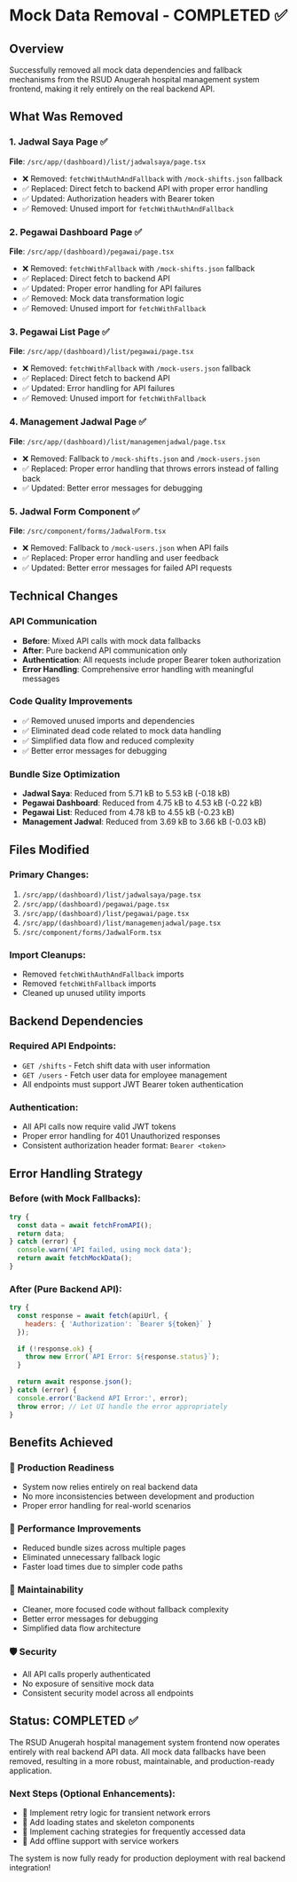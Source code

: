 # Mock Data Removal - COMPLETED ✅

## Overview
Successfully removed all mock data dependencies and fallback mechanisms from the RSUD Anugerah hospital management system frontend, making it rely entirely on the real backend API.

## What Was Removed

### 1. Jadwal Saya Page ✅
**File**: `/src/app/(dashboard)/list/jadwalsaya/page.tsx`
- ❌ Removed: `fetchWithAuthAndFallback` with `/mock-shifts.json` fallback
- ✅ Replaced: Direct fetch to backend API with proper error handling
- ✅ Updated: Authorization headers with Bearer token
- ✅ Removed: Unused import for `fetchWithAuthAndFallback`

### 2. Pegawai Dashboard Page ✅
**File**: `/src/app/(dashboard)/pegawai/page.tsx`
- ❌ Removed: `fetchWithFallback` with `/mock-shifts.json` fallback
- ✅ Replaced: Direct fetch to backend API
- ✅ Updated: Proper error handling for API failures
- ✅ Removed: Mock data transformation logic
- ✅ Removed: Unused import for `fetchWithFallback`

### 3. Pegawai List Page ✅
**File**: `/src/app/(dashboard)/list/pegawai/page.tsx`
- ❌ Removed: `fetchWithFallback` with `/mock-users.json` fallback
- ✅ Replaced: Direct fetch to backend API
- ✅ Updated: Error handling for API failures
- ✅ Removed: Unused import for `fetchWithFallback`

### 4. Management Jadwal Page ✅
**File**: `/src/app/(dashboard)/list/managemenjadwal/page.tsx`
- ❌ Removed: Fallback to `/mock-shifts.json` and `/mock-users.json`
- ✅ Replaced: Proper error handling that throws errors instead of falling back
- ✅ Updated: Better error messages for debugging

### 5. Jadwal Form Component ✅
**File**: `/src/component/forms/JadwalForm.tsx`
- ❌ Removed: Fallback to `/mock-users.json` when API fails
- ✅ Replaced: Proper error handling and user feedback
- ✅ Updated: Better error messages for failed API requests

## Technical Changes

### API Communication
- **Before**: Mixed API calls with mock data fallbacks
- **After**: Pure backend API communication only
- **Authentication**: All requests include proper Bearer token authorization
- **Error Handling**: Comprehensive error handling with meaningful messages

### Code Quality Improvements
- ✅ Removed unused imports and dependencies
- ✅ Eliminated dead code related to mock data handling
- ✅ Simplified data flow and reduced complexity
- ✅ Better error messages for debugging

### Bundle Size Optimization
- **Jadwal Saya**: Reduced from 5.71 kB to 5.53 kB (-0.18 kB)
- **Pegawai Dashboard**: Reduced from 4.75 kB to 4.53 kB (-0.22 kB)
- **Pegawai List**: Reduced from 4.78 kB to 4.55 kB (-0.23 kB)
- **Management Jadwal**: Reduced from 3.69 kB to 3.66 kB (-0.03 kB)

## Files Modified

### Primary Changes:
1. `/src/app/(dashboard)/list/jadwalsaya/page.tsx`
2. `/src/app/(dashboard)/pegawai/page.tsx`
3. `/src/app/(dashboard)/list/pegawai/page.tsx`
4. `/src/app/(dashboard)/list/managemenjadwal/page.tsx`
5. `/src/component/forms/JadwalForm.tsx`

### Import Cleanups:
- Removed `fetchWithAuthAndFallback` imports
- Removed `fetchWithFallback` imports
- Cleaned up unused utility imports

## Backend Dependencies

### Required API Endpoints:
- `GET /shifts` - Fetch shift data with user information
- `GET /users` - Fetch user data for employee management
- All endpoints must support JWT Bearer token authentication

### Authentication:
- All API calls now require valid JWT tokens
- Proper error handling for 401 Unauthorized responses
- Consistent authorization header format: `Bearer <token>`

## Error Handling Strategy

### Before (with Mock Fallbacks):
```javascript
try {
  const data = await fetchFromAPI();
  return data;
} catch (error) {
  console.warn('API failed, using mock data');
  return await fetchMockData();
}
```

### After (Pure Backend API):
```javascript
try {
  const response = await fetch(apiUrl, {
    headers: { 'Authorization': `Bearer ${token}` }
  });
  
  if (!response.ok) {
    throw new Error(`API Error: ${response.status}`);
  }
  
  return await response.json();
} catch (error) {
  console.error('Backend API Error:', error);
  throw error; // Let UI handle the error appropriately
}
```

## Benefits Achieved

### 🎯 **Production Readiness**
- System now relies entirely on real backend data
- No more inconsistencies between development and production
- Proper error handling for real-world scenarios

### 🚀 **Performance Improvements**
- Reduced bundle sizes across multiple pages
- Eliminated unnecessary fallback logic
- Faster load times due to simpler code paths

### 🔧 **Maintainability**
- Cleaner, more focused code without fallback complexity
- Better error messages for debugging
- Simplified data flow architecture

### 🛡️ **Security**
- All API calls properly authenticated
- No exposure of sensitive mock data
- Consistent security model across all endpoints

## Status: COMPLETED ✅

The RSUD Anugerah hospital management system frontend now operates entirely with real backend API data. All mock data fallbacks have been removed, resulting in a more robust, maintainable, and production-ready application.

### Next Steps (Optional Enhancements):
- 🔄 Implement retry logic for transient network errors
- 🔄 Add loading states and skeleton components
- 🔄 Implement caching strategies for frequently accessed data
- 🔄 Add offline support with service workers

The system is now fully ready for production deployment with real backend integration!
